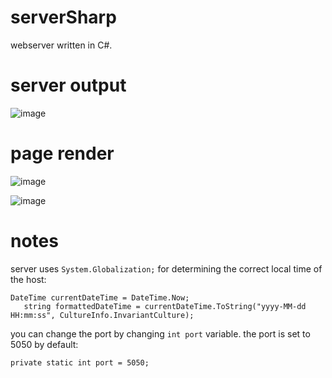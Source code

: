 # serverSharp
webserver written in C#.

# server output

![image](https://github.com/equqe/server-sharp/assets/145790372/b9125545-15b4-4eaf-8b26-2ad794efec33)

# page render

![image](https://github.com/equqe/serverSharp/assets/145790372/c0dabb6d-6f9b-4121-b2d6-d9ad1c0785ea)

![image](https://github.com/equqe/serverSharp/assets/145790372/c4cef193-d705-4424-8052-252cde1cf8ff)



# notes
server uses `System.Globalization;` for determining the correct local time of the host:

```
DateTime currentDateTime = DateTime.Now;
   string formattedDateTime = currentDateTime.ToString("yyyy-MM-dd HH:mm:ss", CultureInfo.InvariantCulture);
```

you can change the port by changing `int port` variable. the port is set to 5050 by default:

```
private static int port = 5050;
```
